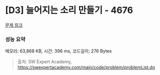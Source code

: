 # [D3] 늘어지는 소리 만들기 - 4676 

[문제 링크](https://swexpertacademy.com/main/code/problem/problemDetail.do?contestProbId=AWRKWITqfvIDFAV8) 

### 성능 요약

메모리: 63,868 KB, 시간: 396 ms, 코드길이: 276 Bytes



> 출처: SW Expert Academy, https://swexpertacademy.com/main/code/problem/problemList.do